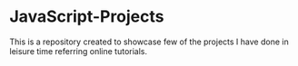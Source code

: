 # JavaScript-Projects
This is a repository created to showcase few of the projects I have done in leisure time referring online tutorials.
